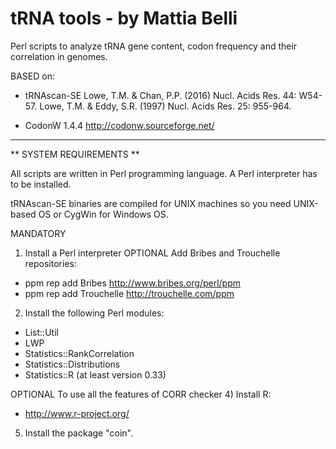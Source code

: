 tRNA tools - by Mattia Belli
====

Perl scripts to analyze tRNA gene content, codon frequency and their correlation in genomes.

BASED on:

* tRNAscan-SE
Lowe, T.M. & Chan, P.P. (2016) Nucl. Acids Res. 44: W54-57.
Lowe, T.M. & Eddy, S.R. (1997) Nucl. Acids Res. 25: 955-964.

* CodonW 1.4.4 http://codonw.sourceforge.net/

-------------------------------------------------------------------------

** SYSTEM REQUIREMENTS **


All scripts are written in Perl programming language. A Perl interpreter has to be installed.

tRNAscan-SE binaries are compiled for UNIX machines so you need UNIX-based OS or CygWin for Windows OS.

MANDATORY

1) Install a Perl interpreter
OPTIONAL 
Add Bribes and Trouchelle repositories:
- ppm rep add Bribes http://www.bribes.org/perl/ppm
- ppm rep add Trouchelle http://trouchelle.com/ppm

2) Install the following Perl modules:

- List::Util
- LWP
- Statistics::RankCorrelation
- Statistics::Distributions
- Statistics::R (at least version 0.33)

OPTIONAL 
To use all the features of CORR checker
4) Install R:
- http://www.r-project.org/

5) Install the package "coin".
